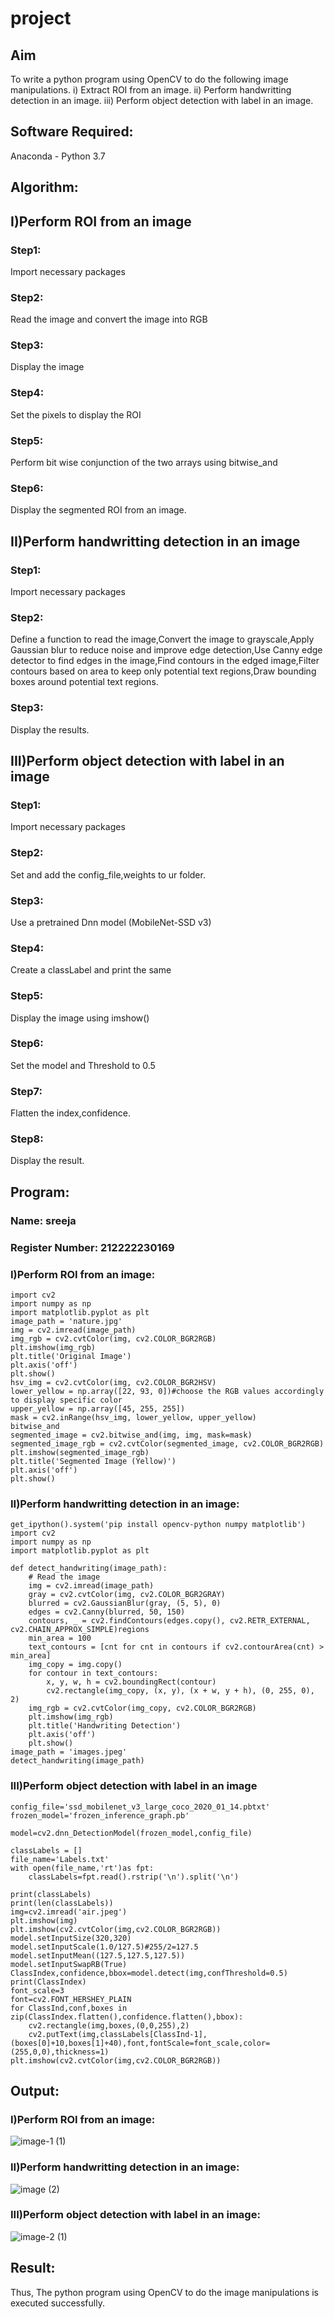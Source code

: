 # project
## Aim
To write a python program using OpenCV to do the following image manipulations.
i) Extract ROI from  an image.
ii) Perform handwritting detection in an image.
iii) Perform object detection with label in an image.
## Software Required:
Anaconda - Python 3.7
## Algorithm:
## I)Perform ROI from an image
### Step1:
Import necessary packages 
### Step2:
Read the image and convert the image into RGB
### Step3:
Display the image
### Step4:
Set the pixels to display the ROI 
### Step5:
Perform bit wise conjunction of the two arrays  using bitwise_and 
### Step6:
Display the segmented ROI from an image.
## II)Perform handwritting detection in an image
### Step1:
Import necessary packages 
### Step2:
Define a function to read the image,Convert the image to grayscale,Apply Gaussian blur to reduce noise and improve edge detection,Use Canny edge detector to find edges in the image,Find contours in the edged image,Filter contours based on area to keep only potential text regions,Draw bounding boxes around potential text regions.
### Step3:
Display the results.
## III)Perform object detection with label in an image
### Step1:
Import necessary packages 
### Step2:
Set and add the config_file,weights to ur folder.
### Step3:
Use a pretrained Dnn model (MobileNet-SSD v3)
### Step4:
Create a classLabel and print the same
### Step5:
Display the image using imshow()
### Step6:
Set the model and Threshold to 0.5
### Step7:
Flatten the index,confidence.
### Step8:
Display the result.

## Program:
### Name: sreeja
### Register Number: 212222230169
### I)Perform ROI from an image:
```
import cv2
import numpy as np
import matplotlib.pyplot as plt
image_path = 'nature.jpg'
img = cv2.imread(image_path)
img_rgb = cv2.cvtColor(img, cv2.COLOR_BGR2RGB)
plt.imshow(img_rgb)
plt.title('Original Image')
plt.axis('off')
plt.show()
hsv_img = cv2.cvtColor(img, cv2.COLOR_BGR2HSV)
lower_yellow = np.array([22, 93, 0])#choose the RGB values accordingly to display specific color
upper_yellow = np.array([45, 255, 255])
mask = cv2.inRange(hsv_img, lower_yellow, upper_yellow)
bitwise_and 
segmented_image = cv2.bitwise_and(img, img, mask=mask)
segmented_image_rgb = cv2.cvtColor(segmented_image, cv2.COLOR_BGR2RGB)
plt.imshow(segmented_image_rgb)
plt.title('Segmented Image (Yellow)')
plt.axis('off')
plt.show()
```


### II)Perform handwritting detection in an image:
```
get_ipython().system('pip install opencv-python numpy matplotlib')
import cv2
import numpy as np
import matplotlib.pyplot as plt

def detect_handwriting(image_path):
    # Read the image
    img = cv2.imread(image_path)
    gray = cv2.cvtColor(img, cv2.COLOR_BGR2GRAY)
    blurred = cv2.GaussianBlur(gray, (5, 5), 0)
    edges = cv2.Canny(blurred, 50, 150)
    contours, _ = cv2.findContours(edges.copy(), cv2.RETR_EXTERNAL, cv2.CHAIN_APPROX_SIMPLE)regions
    min_area = 100
    text_contours = [cnt for cnt in contours if cv2.contourArea(cnt) > min_area]
    img_copy = img.copy()
    for contour in text_contours:
        x, y, w, h = cv2.boundingRect(contour)
        cv2.rectangle(img_copy, (x, y), (x + w, y + h), (0, 255, 0), 2)
    img_rgb = cv2.cvtColor(img_copy, cv2.COLOR_BGR2RGB)
    plt.imshow(img_rgb)
    plt.title('Handwriting Detection')
    plt.axis('off')
    plt.show()
image_path = 'images.jpeg'
detect_handwriting(image_path)
```
### III)Perform object detection with label in an image
```
config_file='ssd_mobilenet_v3_large_coco_2020_01_14.pbtxt'
frozen_model='frozen_inference_graph.pb'

model=cv2.dnn_DetectionModel(frozen_model,config_file)

classLabels = []
file_name='Labels.txt'
with open(file_name,'rt')as fpt:
    classLabels=fpt.read().rstrip('\n').split('\n')

print(classLabels)
print(len(classLabels))
img=cv2.imread('air.jpeg')
plt.imshow(img)
plt.imshow(cv2.cvtColor(img,cv2.COLOR_BGR2RGB))
model.setInputSize(320,320)
model.setInputScale(1.0/127.5)#255/2=127.5
model.setInputMean((127.5,127.5,127.5))
model.setInputSwapRB(True)
ClassIndex,confidence,bbox=model.detect(img,confThreshold=0.5)
print(ClassIndex)
font_scale=3
font=cv2.FONT_HERSHEY_PLAIN
for ClassInd,conf,boxes in zip(ClassIndex.flatten(),confidence.flatten(),bbox):
    cv2.rectangle(img,boxes,(0,0,255),2)
    cv2.putText(img,classLabels[ClassInd-1],(boxes[0]+10,boxes[1]+40),font,fontScale=font_scale,color=(255,0,0),thickness=1)
plt.imshow(cv2.cvtColor(img,cv2.COLOR_BGR2RGB))
```


## Output:
### I)Perform ROI from an image:
![image-1 (1)](https://github.com/user-attachments/assets/c6456766-c005-4c71-80f3-f07bc609aabb)


### II)Perform handwritting detection in an image:

![image (2)](https://github.com/user-attachments/assets/d854a924-4d34-43b3-ad8c-5c241e3d8473)

### III)Perform object detection with label in an image:
![image-2 (1)](https://github.com/user-attachments/assets/512f3304-da65-43dc-ac28-b10542d67ca3)




## Result:
Thus, The python program using OpenCV to do the image manipulations is executed successfully.
